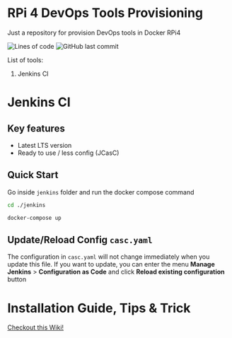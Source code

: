 # RPi 4 DevOps Tools Provisioning
Just a repository for provision DevOps tools in Docker RPi4

![Lines of code](https://img.shields.io/tokei/lines/github/doctor500/rpi4-devops-tools-provisioning?style=for-the-badge)
![GitHub last commit](https://img.shields.io/github/last-commit/doctor500/rpi4-devops-tools-provisioning?style=for-the-badge)

List of tools:
1. Jenkins CI

# Jenkins CI
## Key features
- Latest LTS version
- Ready to use / less config (JCasC)

## Quick Start
Go inside `jenkins` folder and run the docker compose command
```bash
cd ./jenkins
```
```bash
docker-compose up
```

## Update/Reload Config `casc.yaml`
The configuration in `casc.yaml` will not change immediately when you update this file. If you want to update, you can enter the menu **Manage Jenkins** > **Configuration as Code** and click **Reload existing configuration** button

# Installation Guide, Tips & Trick
[Checkout this Wiki!](https://github.com/doctor500/rpi4-devops-tools-provisioning/wiki)